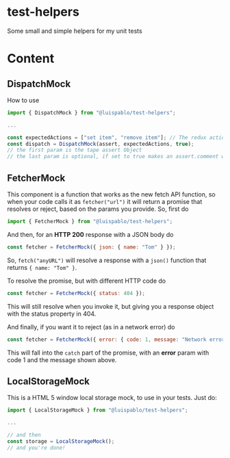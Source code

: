 # test-helpers
Some small and simple helpers for my unit tests

# Content

## DispatchMock

How to use

```javascript
import { DispatchMock } from "@luispablo/test-helpers";

...

const expectedActions = ["set item", "remove item"]; // The redux actions you want dispatched
const dispatch = DispatchMock(assert, expectedActions, true);
// the first param is the tape assert Object
// the last param is optional, if set to true makes an assert.comment with the actions dispatched
```

## FetcherMock

This component is a function that works as the new fetch API function, so when your code calls it as ```fetcher("url")``` it will return a promise that resolves or reject, based on the params you provide.
So, first do

```javascript
import { FetcherMock } from "@luispablo/test-helpers";
```

And then, for an **HTTP 200** response with a JSON body do

```javascript
const fetcher = FetcherMock({ json: { name: "Tom" } });
```

So, ```fetch("anyURL")``` will resolve a response with a ```json()``` function that returns ```{ name: "Tom" }```.

To resolve the promise, but with different HTTP code do

```javascript
const fetcher = FetcherMock({ status: 404 });
```

This will still resolve when you invoke it, but giving you a response object with the status property in 404.

And finally, if you want it to reject (as in a network error) do

```javascript
const fetcher = FetcherMock({ error: { code: 1, message: "Network error" } });
```

This will fall into the ```catch``` part of the promise, with an **error** param with code 1 and the message shown above.

## LocalStorageMock

This is a HTML 5 window local storage mock, to use in your tests. Just do:

```javascript
import { LocalStorageMock } from "@luispablo/test-helpers";

...

// and then
const storage = LocalStorageMock();
// and you're done!
```
